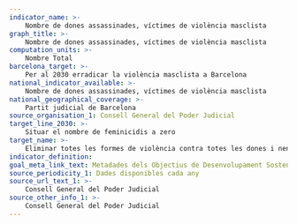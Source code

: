 ```yaml
---
indicator_name: >-
    Nombre de dones assassinades, víctimes de violència masclista
graph_title: >-
    Nombre de dones assassinades, víctimes de violència masclista
computation_units: >-
    Nombre Total
barcelona_target: >-
    Per al 2030 erradicar la violència masclista a Barcelona
national_indicator_available: >-
    Nombre de dones assassinades, víctimes de violència masclista
national_geographical_coverage: >-
    Partit judicial de Barcelona
source_organisation_1: Consell General del Poder Judicial
target_line_2030: >-
    Situar el nombre de feminicidis a zero
target_name: >-
    Eliminar totes les formes de violència contra totes les dones i nenes en els àmbits públic i privat, inclosos el tràfic i l’explotació sexual, així com altres tipus d’explotació
indicator_definition:
goal_meta_link_text: Metadades dels Objectius de Desenvolupament Sostenible de les Nacions Unides (pdf 894kB)
source_periodicity_1: Dades disponibles cada any
source_url_text_1: >-
    Consell General del Poder Judicial 
source_other_info_1: >-
    Consell General del Poder Judicial 
---
```

